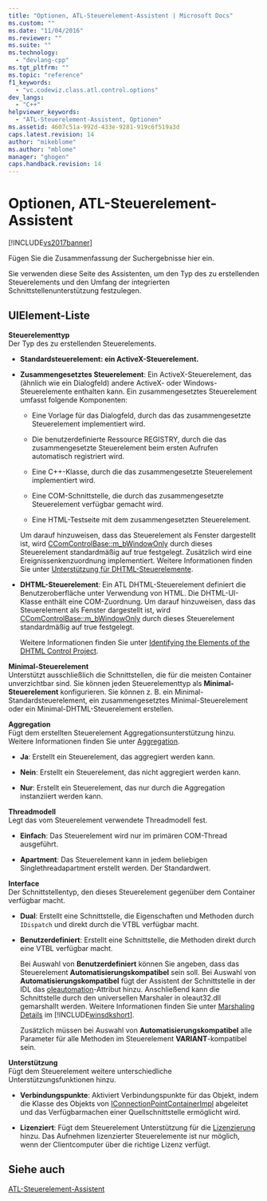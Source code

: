 ```yaml
---
title: "Optionen, ATL-Steuerelement-Assistent | Microsoft Docs"
ms.custom: ""
ms.date: "11/04/2016"
ms.reviewer: ""
ms.suite: ""
ms.technology: 
  - "devlang-cpp"
ms.tgt_pltfrm: ""
ms.topic: "reference"
f1_keywords: 
  - "vc.codewiz.class.atl.control.options"
dev_langs: 
  - "C++"
helpviewer_keywords: 
  - "ATL-Steuerelement-Assistent, Optionen"
ms.assetid: 4607c51a-992d-433e-9281-919c6f519a3d
caps.latest.revision: 14
author: "mikeblome"
ms.author: "mblome"
manager: "ghogen"
caps.handback.revision: 14
---
```

# Optionen, ATL-Steuerelement-Assistent
[!INCLUDE[vs2017banner](../../assembler/inline/includes/vs2017banner.md)]

Fügen Sie die Zusammenfassung der Suchergebnisse hier ein.  
  
 Sie verwenden diese Seite des Assistenten, um den Typ des zu erstellenden Steuerelements und den Umfang der integrierten Schnittstellenunterstützung festzulegen.  
  
## UIElement-Liste  
 **Steuerelementtyp**  
 Der Typ des zu erstellenden Steuerelements.  
  
-   **Standardsteuerelement: ein ActiveX\-Steuerelement.**  
  
-   **Zusammengesetztes Steuerelement**: Ein ActiveX\-Steuerelement, das \(ähnlich wie ein Dialogfeld\) andere ActiveX\- oder Windows\-Steuerelemente enthalten kann.  Ein zusammengesetztes Steuerelement umfasst folgende Komponenten:  
  
    -   Eine Vorlage für das Dialogfeld, durch das das zusammengesetzte Steuerelement implementiert wird.  
  
    -   Die benutzerdefinierte Ressource REGISTRY, durch die das zusammengesetzte Steuerelement beim ersten Aufrufen automatisch registriert wird.  
  
    -   Eine C\+\+\-Klasse, durch die das zusammengesetzte Steuerelement implementiert wird.  
  
    -   Eine COM\-Schnittstelle, die durch das zusammengesetzte Steuerelement verfügbar gemacht wird.  
  
    -   Eine HTML\-Testseite mit dem zusammengesetzten Steuerelement.  
  
     Um darauf hinzuweisen, dass das Steuerelement als Fenster dargestellt ist, wird [CComControlBase::m\_bWindowOnly](../Topic/CComControlBase::m_bWindowOnly.md) durch dieses Steuerelement standardmäßig auf true festgelegt.  Zusätzlich wird eine Ereignissenkenzuordnung implementiert.  Weitere Informationen finden Sie unter [Unterstützung für DHTML\-Steuerelemente](../../atl/atl-support-for-dhtml-controls.md).  
  
-   **DHTML\-Steuerelement**: Ein ATL DHTML\-Steuerelement definiert die Benutzeroberfläche unter Verwendung von HTML.  Die DHTML\-UI\-Klasse enthält eine COM\-Zuordnung.  Um darauf hinzuweisen, dass das Steuerelement als Fenster dargestellt ist, wird [CComControlBase::m\_bWindowOnly](../Topic/CComControlBase::m_bWindowOnly.md) durch dieses Steuerelement standardmäßig auf true festgelegt.  
  
     Weitere Informationen finden Sie unter [Identifying the Elements of the DHTML Control Project](../../atl/identifying-the-elements-of-the-dhtml-control-project.md).  
  
 **Minimal\-Steuerelement**  
 Unterstützt ausschließlich die Schnittstellen, die für die meisten Container unverzichtbar sind.  Sie können jeden Steuerelementtyp als **Minimal\-Steuerelement** konfigurieren. Sie können z. B. ein Minimal\-Standardsteuerelement, ein zusammengesetztes Minimal\-Steuerelement oder ein Minimal\-DHTML\-Steuerelement erstellen.  
  
 **Aggregation**  
 Fügt dem erstellten Steuerelement Aggregationsunterstützung hinzu.  Weitere Informationen finden Sie unter [Aggregation](../../atl/aggregation.md).  
  
-   **Ja**: Erstellt ein Steuerelement, das aggregiert werden kann.  
  
-   **Nein**: Erstellt ein Steuerelement, das nicht aggregiert werden kann.  
  
-   **Nur**: Erstellt ein Steuerelement, das nur durch die Aggregation instanziiert werden kann.  
  
 **Threadmodell**  
 Legt das vom Steuerelement verwendete Threadmodell fest.  
  
-   **Einfach**: Das Steuerelement wird nur im primären COM\-Thread ausgeführt.  
  
-   **Apartment**: Das Steuerelement kann in jedem beliebigen Singlethreadapartment erstellt werden.  Der Standardwert.  
  
 **Interface**  
 Der Schnittstellentyp, den dieses Steuerelement gegenüber dem Container verfügbar macht.  
  
-   **Dual**: Erstellt eine Schnittstelle, die Eigenschaften und Methoden durch `IDispatch` und direkt durch die VTBL verfügbar macht.  
  
-   **Benutzerdefiniert**: Erstellt eine Schnittstelle, die Methoden direkt durch eine VTBL verfügbar macht.  
  
     Bei Auswahl von **Benutzerdefiniert** können Sie angeben, dass das Steuerelement **Automatisierungskompatibel** sein soll.  Bei Auswahl von **Automatisierungskompatibel** fügt der Assistent der Schnittstelle in der IDL das [oleautomation](../../windows/oleautomation.md)\-Attribut hinzu. Anschließend kann die Schnittstelle durch den universellen Marshaler in oleaut32.dll gemarshallt werden.  Weitere Informationen finden Sie unter [Marshaling Details](http://msdn.microsoft.com/library/windows/desktop/ms692621) im [!INCLUDE[winsdkshort](../../atl/reference/includes/winsdkshort_md.md)].  
  
     Zusätzlich müssen bei Auswahl von **Automatisierungskompatibel** alle Parameter für alle Methoden im Steuerelement **VARIANT**\-kompatibel sein.  
  
 **Unterstützung**  
 Fügt dem Steuerelement weitere unterschiedliche Unterstützungsfunktionen hinzu.  
  
-   **Verbindungspunkte**: Aktiviert Verbindungspunkte für das Objekt, indem die Klasse des Objekts von [IConnectionPointContainerImpl](../../atl/reference/iconnectionpointcontainerimpl-class.md) abgeleitet und das Verfügbarmachen einer Quellschnittstelle ermöglicht wird.  
  
-   **Lizenziert**: Fügt dem Steuerelement Unterstützung für die [Lizenzierung](http://msdn.microsoft.com/library/windows/desktop/ms690543) hinzu.  Das Aufnehmen lizenzierter Steuerelemente ist nur möglich, wenn der Clientcomputer über die richtige Lizenz verfügt.  
  
## Siehe auch  
 [ATL\-Steuerelement\-Assistent](../../atl/reference/atl-control-wizard.md)